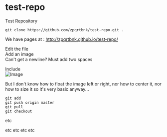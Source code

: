 test-repo
=========

Test Repository

`git clone https://github.com/zpqrtbnk/test-repo.git .`

We have pages at : http://zpqrtbnk.github.io/test-repo/ 

Edit the file  
Add an image  
Can't get a newline? Must add two spaces  

Include  
![Image](https://raw.github.com/zpqrtbnk/test-repo/master/wtf.jpg)

But I don't know how to float the image left or right, nor how to center it, nor how to size
it so it's very basic anyway...


`git add`  
`git push origin master`  
`git pull`  
`git checkout`  

etc

etc
etc
etc
etc
